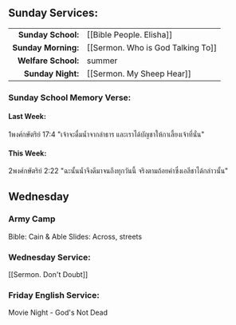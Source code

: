 ## Sunday Services:
| | |
| --:|:-- |
| **Sunday School:**  | [[Bible People. Elisha]]
| **Sunday Morning:** | [[Sermon. Who is God Talking To]]
| **Welfare School:** | summer
| **Sunday Night:**   | [[Sermon. My Sheep Hear]]

### Sunday School Memory Verse:
#### Last Week: 
1พงศ์กษัตริย์ 17:4 "เจ้าจะดื่มน้ำจากลำธาร และเราได้บัญชาให้กาเลี้ยงเจ้าที่นั่น"
#### This Week:
2พงศ์กษัตริย์ 2:22 "ฉะนั้นน้ำจึงดีมาจนถึงทุกวันนี้ จริงตามถ้อยคำซึ่งเอลีชาได้กล่าวนั้น"
## Wednesday 
### Army Camp
Bible: Cain & Able
Slides: Across, streets
### Wednesday Service:
[[Sermon. Don't Doubt]]
### Friday English Service:
Movie Night - God's Not Dead
